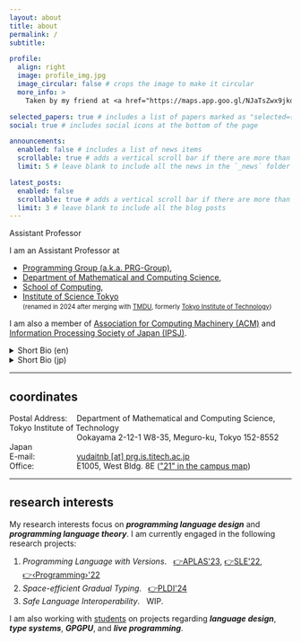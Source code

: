 ```yaml
---
layout: about
title: about
permalink: /
subtitle:

profile:
  align: right
  image: profile_img.jpg
  image_circular: false # crops the image to make it circular
  more_info: >
    Taken by my friend at <a href="https://maps.app.goo.gl/NJaTsZwx9jkdD4Uo6">the Kaminarimon gate (雷門)</a>

selected_papers: true # includes a list of papers marked as "selected={true}"
social: true # includes social icons at the bottom of the page

announcements:
  enabled: false # includes a list of news items
  scrollable: true # adds a vertical scroll bar if there are more than 3 news items
  limit: 5 # leave blank to include all the news in the `_news` folder

latest_posts:
  enabled: false
  scrollable: true # adds a vertical scroll bar if there are more than 3 new posts items
  limit: 3 # leave blank to include all the blog posts
---
```

Assistant Professor

I am an Assistant Professor at
- [Programming Group (a.k.a. PRG-Group)](http://prg.is.titech.ac.jp/),
- [Department of Mathematical and Computing Science](https://educ.titech.ac.jp/is/eng/),
- [School of Computing](https://www.titech.ac.jp/english/about/organization/schools/organization04),
- [Institute of Science Tokyo](https://www.isct.ac.jp/en)<br><span style="font-size:0.8em">(renamed in 2024 after merging with [TMDU](https://www.tmd.ac.jp/english/), formerly [Tokyo Institute of Technology](https://www.titech.ac.jp/english))</span>

I am also a member of [Association for Computing Machinery (ACM)](https://www.acm.org/) and [Information Processing Society of Japan (IPSJ)](https://www.ipsj.or.jp/english/index.html).

<details>
  <summary>Short Bio (en)</summary>

  Yudai Tanabe, Ph.D., is an Assistant Professor at the Department of Mathematical and Computing Science, School of Computing, Institute of Science Tokyo. He received B.S., M.S., and D.S. degrees from Tokyo Institute of Technology in 2018, 2020, and 2023 respectively. Formerly, he was a JSPS Research Fellow at Tokyo Institute of Technology until 2023, a program-specific researcher at Kyoto University until 2024, and an assistant professor at the Department of Mathematical and Computing Science, School of Computing, Tokyo Institute of Technology until September 2024. His research interest is programming language and software engineering, especially in programming language theory, type systems, and software maintenance.
</details>

<details>
  <summary>Short Bio (jp)</summary>

  田邉裕大. 東京科学大学(旧東京工業大学)情報理工学院数理・計算科学系助教。2018年東京工業大学理学部情報科学科卒業、2020年同大学情報理工学院数理・計算科学系修士課程修了。2023年東京工業大学博士(理学)を取得。日本学術振興会特別研究員（DC2）、京都大学特定研究員、東京工業大学助教を経て現職。専門はプログラミング言語およびソフトウェア工学であり、特にプログラミング言語理論、型システム、ソフトウェア保守に関心を持つ。情報処理学会、ACM各会員.
</details>

<hr>

## coordinates

<span style="width: 120px; display: inline-block">Postal Address:</span>Department of Mathematical and Computing Science, Tokyo Institute of Technology<br>
<span style="width: 120px; display: inline-block">               </span>Ookayama 2-12-1 W8-35, Meguro-ku, Tokyo 152-8552 Japan<br>
<span style="width: 120px; display: inline-block">E-mail:</span><a href="mailto:yudaitnb@prg.is.titech.ac.jp">yudaitnb [at] prg.is.titech.ac.jp</a><br>
<span style="width: 120px; display: inline-block">Office:</span>E1005, West Bldg. 8E (<a href="https://www.titech.ac.jp/english/0/maps/ookayama/ookayama">"21" in the campus map</a>)<br>

<hr>

## research interests
My research interests focus on <b><i>programming language design</i></b> and <b><i>programming language theory</i></b>.
I am currently engaged in the following research projects:
1. <i>Programming Language with Versions</i>. &nbsp; [👉APLAS'23](https://link.springer.com/chapter/10.1007/978-981-99-8311-7_1), [👉SLE'22](https://dl.acm.org/doi/10.1145/3567512.3567531), [👉‹Programming›'22](https://programming-journal.org/2022/6/5/)
2. <i>Space-efficient Gradual Typing</i>. &nbsp; [👉PLDI'24](https://dl.acm.org/doi/10.1145/3656441)
3. <i>Safe Language Interoperability</i>. &nbsp; WIP.

I am also working with [students](https://yudaitnb.github.io/students/) on projects regarding <b><i>language design</i></b>, <b><i>type systems</i></b>, <b><i>GPGPU</i></b>, and <b><i>live programming</i></b>.

<!--
Write your biography here. Tell the world about yourself. Link to your favorite [subreddit](http://reddit.com). You can put a picture in, too. The code is already in, just name your picture `prof_pic.jpg` and put it in the `img/` folder.

Put your address / P.O. box / other info right below your picture. You can also disable any of these elements by editing `profile` property of the YAML header of your `_pages/about.md`. Edit `_bibliography/papers.bib` and Jekyll will render your [publications page](/al-folio/publications/) automatically.

Link to your social media connections, too. This theme is set up to use [Font Awesome icons](https://fontawesome.com/) and [Academicons](https://jpswalsh.github.io/academicons/), like the ones below. Add your Facebook, Twitter, LinkedIn, Google Scholar, or just disable all of them.
-->